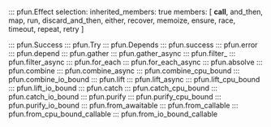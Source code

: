 ::: pfun.Effect
    selection:
        inherited_members: true
        members: [
            __call__,
            and_then,
            map,
            run,
            discard_and_then,
            either,
            recover,
            memoize,
            ensure,
            race,
            timeout,
            repeat,
            retry
        ]

::: pfun.Success
::: pfun.Try
::: pfun.Depends
::: pfun.success
::: pfun.error
::: pfun.depend
::: pfun.gather
::: pfun.gather_async
::: pfun.filter_
::: pfun.filter_async
::: pfun.for_each
::: pfun.for_each_async
::: pfun.absolve
::: pfun.combine
::: pfun.combine_async
::: pfun.combine_cpu_bound
::: pfun.combine_io_bound
::: pfun.lift
::: pfun.lift_async
::: pfun.lift_cpu_bound
::: pfun.lift_io_bound
::: pfun.catch
::: pfun.catch_cpu_bound
::: pfun.catch_io_bound
::: pfun.purify
::: pfun.purify_cpu_bound
::: pfun.purify_io_bound
::: pfun.from_awaitable
::: pfun.from_callable
::: pfun.from_cpu_bound_callable
::: pfun.from_io_bound_callable
